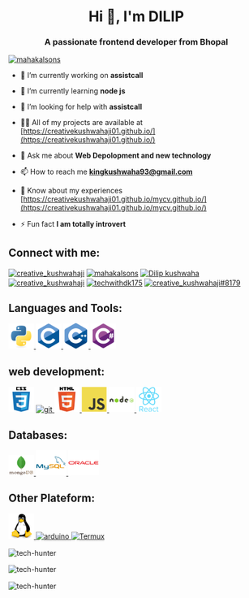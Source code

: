 <h1 align="center">Hi 👋, I'm DILIP</h1>
<h3 align="center">A passionate frontend developer from Bhopal</h3>

<p align="left"> <a href="https://twitter.com/mahakalsons" target="blank"><img src="https://img.shields.io/twitter/follow/mahakalsons?logo=twitter&style=for-the-badge" alt="mahakalsons" /></a> </p>

- 🔭 I’m currently working on **assistcall**

- 🌱 I’m currently learning **node js**

- 🤝 I’m looking for help with **assistcall**

- 👨‍💻 All of my projects are available at [https://creativekushwahaji01.github.io/](https://creativekushwahaji01.github.io/)

- 💬 Ask me about **Web Depolopment and new technology**

- 📫 How to reach me **kingkushwaha93@gmail.com**

- 📄 Know about my experiences [https://creativekushwahaji01.github.io/mycv.github.io/](https://creativekushwahaji01.github.io/mycv.github.io/)

- ⚡ Fun fact **I am totally introvert**

<h2 align="left">Connect with me:</h2>
<p align="left">
<a href="https://codepen.io/creative_kushwahaji" target="blank"><img align="center" src="https://raw.githubusercontent.com/rahuldkjain/github-profile-readme-generator/master/src/images/icons/Social/codepen.svg" alt="creative_kushwahaji" height="30" width="40" /></a>
<a href="https://twitter.com/mahakalsons" target="blank"><img align="center" src="https://raw.githubusercontent.com/rahuldkjain/github-profile-readme-generator/master/src/images/icons/Social/twitter.svg" alt="mahakalsons" height="30" width="40" /></a>
<a href="https://linkedin.com/in/kilip kushwaha" target="blank"><img align="center" src="https://raw.githubusercontent.com/rahuldkjain/github-profile-readme-generator/master/src/images/icons/Social/linked-in-alt.svg" alt="Dilip kushwaha" height="30" width="40" /></a>
<a href="https://instagram.com/creative_kushwahaji" target="blank"><img align="center" src="https://raw.githubusercontent.com/rahuldkjain/github-profile-readme-generator/master/src/images/icons/Social/instagram.svg" alt="creative_kushwahaji" height="30" width="40" /></a>
<a href="https://www.youtube.com/c/techwithdk175" target="blank"><img align="center" src="https://raw.githubusercontent.com/rahuldkjain/github-profile-readme-generator/master/src/images/icons/Social/youtube.svg" alt="techwithdk175" height="30" width="40" /></a>
<a href="https://discord.gg/creative_kushwahaji#8179" target="blank"><img align="center" src="https://raw.githubusercontent.com/rahuldkjain/github-profile-readme-generator/master/src/images/icons/Social/discord.svg" alt="creative_kushwahaji#8179" height="30" width="40" /></a>
</p>

<h2 align="left">Languages and Tools:</h2>
<p align="left">  <a href="https://www.python.org" target="_blank" rel="noreferrer"> <img src="https://raw.githubusercontent.com/devicons/devicon/master/icons/python/python-original.svg" alt="python" width="50" height="50"/> </a> <a href="https://www.cprogramming.com/" target="_blank" rel="noreferrer"> <img src="https://raw.githubusercontent.com/devicons/devicon/master/icons/c/c-original.svg" alt="c" width="50" height="50"/> </a> <a href="https://www.w3schools.com/cpp/" target="_blank" rel="noreferrer"> <img src="https://raw.githubusercontent.com/devicons/devicon/master/icons/cplusplus/cplusplus-original.svg" alt="cplusplus" width="50" height="50"/> </a> <a href="https://www.w3schools.com/cs/" target="_blank" rel="noreferrer"> <img src="https://raw.githubusercontent.com/devicons/devicon/master/icons/csharp/csharp-original.svg" alt="csharp" width="50" height="50"/> </a> </a> </p>
<h2 align ="left">web development:</h2>
 <p><a href="https://www.w3schools.com/css/" target="_blank" rel="noreferrer"> <img src="https://raw.githubusercontent.com/devicons/devicon/master/icons/css3/css3-original-wordmark.svg" alt="css3" width="50" height="50"/></a> <a href="https://git-scm.com/" target="_blank" rel="noreferrer"> <img src="https://www.vectorlogo.zone/logos/git-scm/git-scm-icon.svg" alt="git" width="50" height="50"/> </a> <a href="https://www.w3.org/html/" target="_blank" rel="noreferrer"> <img src="https://raw.githubusercontent.com/devicons/devicon/master/icons/html5/html5-original-wordmark.svg" alt="html5" width="50" height="50"/> </a> <a href="https://developer.mozilla.org/en-US/docs/Web/JavaScript" target="_blank" rel="noreferrer"> <img src="https://raw.githubusercontent.com/devicons/devicon/master/icons/javascript/javascript-original.svg" alt="javascript" width="50" height="50"/> <a href="https://nodejs.org" target="_blank" rel="noreferrer"> <img src="https://raw.githubusercontent.com/devicons/devicon/master/icons/nodejs/nodejs-original-wordmark.svg" alt="nodejs" width="50" height="50"/> </a>   <a href="https://reactjs.org/" target="_blank" rel="noreferrer"> <img src="https://raw.githubusercontent.com/devicons/devicon/master/icons/react/react-original-wordmark.svg" alt="react" width="50" height="50"/> </a> </p>
<h2 align ="left">Databases:</h2>
<a href="https://www.mongodb.com/" target="_blank" rel="noreferrer"> <img src="https://raw.githubusercontent.com/devicons/devicon/master/icons/mongodb/mongodb-original-wordmark.svg" alt="mongodb" margin-right="10" width="50" height="40"/> </a> <a href="https://www.mysql.com/" target="_blank" rel="noreferrer"> <img src="https://raw.githubusercontent.com/devicons/devicon/master/icons/mysql/mysql-original-wordmark.svg" alt="mysql" width="60" height="50"/> </a><a href="https://www.oracle.com/" target="_blank" rel="noreferrer"> <img src="https://raw.githubusercontent.com/devicons/devicon/master/icons/oracle/oracle-original.svg" alt="oracle" width="60" height="50"/> </a>
<h2 align ="left">Other Plateform:</h2>
<p align ="left">
 <a href="https://www.linux.org/" target="_blank" rel="noreferrer"> <img src="https://raw.githubusercontent.com/devicons/devicon/master/icons/linux/linux-original.svg" alt="linux" width="50" height="50"/> </a>
<a href="https://www.arduino.cc/" target="_blank" rel="noreferrer"> <img src="https://cdn.worldvectorlogo.com/logos/arduino-1.svg" alt="arduino" width="50" height="50"/>
<a href="https://termux.dev/en/" target="_blank" rel="noreferrer"> <img src="https://upload.wikimedia.org/wikipedia/commons/b/b5/Termux.svg" alt="Termux" width="50" height="50"/></a></p>
</a> <a><img align="center" src="https://github-readme-streak-stats.herokuapp.com/?user=tech-hunter&" alt="tech-hunter" /></p>
<p><img align="center" src="https://github-readme-stats.vercel.app/api/top-langs?username=tech-hunter&show_icons=true&locale=en&layout=compact" alt="tech-hunter" /></p>

<p><img align="center" src="https://github-readme-streak-stats.herokuapp.com/?user=tech-hunter&" alt="tech-hunter" /></p>
